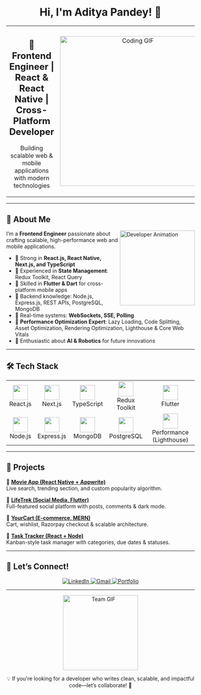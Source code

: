 <h1 align="center"> 
  Hi, I'm Aditya Pandey! 👋 
</h1>

<table align="center">
  <tr>
    <td align="center">
      <h2>🚀 Frontend Engineer | React & React Native | Cross-Platform Developer</h2>
      <p>Building scalable web & mobile applications with modern technologies</p>
    </td>
    <td align="center">
      <img src="https://media.giphy.com/media/qgQUggAC3Pfv687qPC/giphy.gif" width="400" alt="Coding GIF">
    </td>
  </tr>
</table>

---

## 🌟 About Me  

<img src="https://media.giphy.com/media/juua9i2c2fA0AIp2iq/giphy.gif" width="200" align="right" alt="Developer Animation">

I’m a **Frontend Engineer** passionate about crafting scalable, high-performance web and mobile applications.  

- 🔹 Strong in **React.js, React Native, Next.js, and TypeScript**  
- 🔹 Experienced in **State Management**: Redux Toolkit, React Query  
- 🔹 Skilled in **Flutter & Dart** for cross-platform mobile apps  
- 🔹 Backend knowledge: Node.js, Express.js, REST APIs, PostgreSQL, MongoDB  
- 🔹 Real-time systems: **WebSockets, SSE, Polling**  
- 🔹 **Performance Optimization Expert**: Lazy Loading, Code Splitting, Asset Optimization, Rendering Optimization, Lighthouse & Core Web Vitals  
- 🔹 Enthusiastic about **AI & Robotics** for future innovations  

---

## 🛠 Tech Stack  

<table align="center">
  <tr>
    <td align="center"><img src="https://cdn.worldvectorlogo.com/logos/react-2.svg" width="40"><br>React.js</td>
    <td align="center"><img src="https://cdn.worldvectorlogo.com/logos/next-js.svg" width="40"><br>Next.js</td>
    <td align="center"><img src="https://cdn.worldvectorlogo.com/logos/typescript.svg" width="40"><br>TypeScript</td>
    <td align="center"><img src="https://cdn.worldvectorlogo.com/logos/redux.svg" width="40"><br>Redux Toolkit</td>
    <td align="center"><img src="https://cdn.worldvectorlogo.com/logos/flutter.svg" width="40"><br>Flutter</td>
  </tr>
  <tr>
    <td align="center"><img src="https://cdn.worldvectorlogo.com/logos/nodejs-icon.svg" width="40"><br>Node.js</td>
    <td align="center"><img src="https://cdn.worldvectorlogo.com/logos/express-109.svg" width="40"><br>Express.js</td>
    <td align="center"><img src="https://cdn.worldvectorlogo.com/logos/mongodb-icon-1.svg" width="40"><br>MongoDB</td>
    <td align="center"><img src="https://cdn.worldvectorlogo.com/logos/postgresql.svg" width="40"><br>PostgreSQL</td>
    <td align="center"><img src="https://cdn.worldvectorlogo.com/logos/google-lighthouse.svg" width="40"><br>Performance (Lighthouse)</td>
  </tr>
</table>

---

## 🚀 Projects  

🔹 **[Movie App (React Native + Appwrite)](https://github.com/adityapandey-102/movies-verse-react-native-app)**  
Live search, trending section, and custom popularity algorithm.  

🔹 **[LifeTrek (Social Media, Flutter)](https://github.com/adityapandey-102/Life-Trek-Social-Media-App)**  
Full-featured social platform with posts, comments & dark mode.  

🔹 **[YourCart (E-commerce, MERN)](https://github.com/adityapandey-102/YourCartFrontend)**  
Cart, wishlist, Razorpay checkout & scalable architecture.  

🔹 **[Task Tracker (React + Node)](https://github.com/adityapandey-102/taskmanagerFrontend)**  
Kanban-style task manager with categories, due dates & statuses.  

---

## 📩 Let’s Connect!  

<p align="center">
  <a href="https://www.linkedin.com/in/aditya-pandey-0661881ba/">
    <img src="https://img.shields.io/badge/LinkedIn-AdityaPandey-blue?logo=linkedin&style=for-the-badge" alt="LinkedIn">
  </a>
  <a href="mailto:adityapandeyp1234@gmail.com">
    <img src="https://img.shields.io/badge/Gmail-adityapandeyp1234-red?logo=gmail&style=for-the-badge" alt="Gmail">
  </a>
  <a href="https://my-personal-portfolio2.vercel.app/">
    <img src="https://img.shields.io/badge/Portfolio-Live-green?style=for-the-badge&logo=vercel" alt="Portfolio">
  </a>
</p>

---

<p align="center">
  <img src="https://media.giphy.com/media/k0ijJhqrUP4T2EvmJ1/giphy.gif" width="200" alt="Team GIF">
</p>

<p align="center">💡 If you're looking for a developer who writes clean, scalable, and impactful code—let’s collaborate! 🚀</p>
